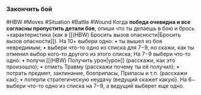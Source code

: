 ### **Закончить бой**

#HBW #Moves #Situation #Battle #Wound 
Когда **победа очевидна и все согласны пропустить детали боя**, опиши что ты делаешь в бою и брось +характеристика (как в [[(HBW) Бросить вызов опасности|Бросить вызов опасности]]). На 10+ выбери одно: 
• ты вышел из боя невредимым; 
• выбери что-то одно из списка для 7−9, но скажи, как ты отменил выбор кого-то другого из этого списка; 
На 7−9 выбери что-то одно: 
• получи [[(HBW) Получить урон|урон]] (расскажи, как это произошло); 
• отметь Травму (расскажи почему ты её получил); 
• потрать предмет, заклинание, боеприпасы, Припасы и т.п. (расскажи как); 
• потерпи стратегическую неудачу (ведущий скажет какую). 
На 6− выбери что-то одно из списка на 7−9, а ведущий выберет еще одно.
